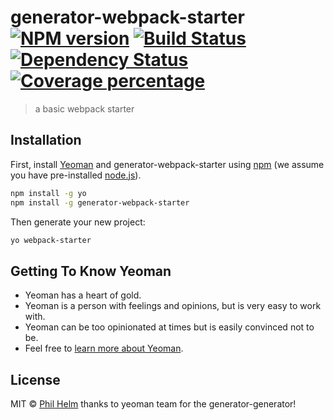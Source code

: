 # generator-webpack-starter [![NPM version][npm-image]][npm-url] [![Build Status][travis-image]][travis-url] [![Dependency Status][daviddm-image]][daviddm-url] [![Coverage percentage][coveralls-image]][coveralls-url]
> a basic webpack starter

## Installation

First, install [Yeoman](http://yeoman.io) and generator-webpack-starter using [npm](https://www.npmjs.com/) (we assume you have pre-installed [node.js](https://nodejs.org/)).

```bash
npm install -g yo
npm install -g generator-webpack-starter
```

Then generate your new project:

```bash
yo webpack-starter
```

## Getting To Know Yeoman

 * Yeoman has a heart of gold.
 * Yeoman is a person with feelings and opinions, but is very easy to work with.
 * Yeoman can be too opinionated at times but is easily convinced not to be.
 * Feel free to [learn more about Yeoman](http://yeoman.io/).

## License

MIT © [Phil Helm](phelm.co.uk)
thanks to yeoman team for the generator-generator!


[npm-image]: https://badge.fury.io/js/generator-webpack-starter.svg
[npm-url]: https://npmjs.org/package/generator-webpack-starter
[travis-image]: https://travis-ci.org/phelma/generator-webpack-starter.svg?branch=master
[travis-url]: https://travis-ci.org/phelma/generator-webpack-starter
[daviddm-image]: https://david-dm.org/phelma/generator-webpack-starter.svg?theme=shields.io
[daviddm-url]: https://david-dm.org/phelma/generator-webpack-starter
[coveralls-image]: https://coveralls.io/repos/phelma/generator-webpack-starter/badge.svg
[coveralls-url]: https://coveralls.io/r/phelma/generator-webpack-starter
